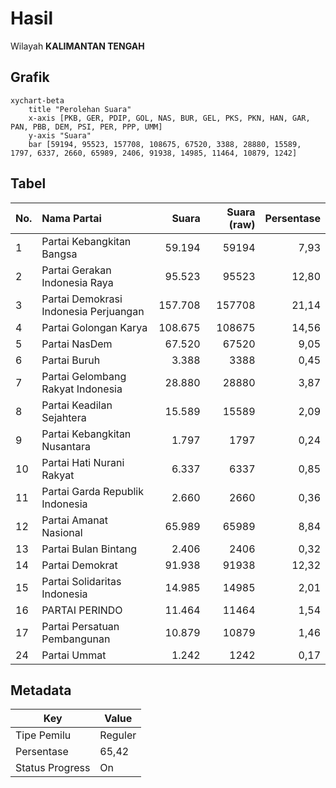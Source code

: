 # Hasil

Wilayah **KALIMANTAN TENGAH**

## Grafik

```mermaid
xychart-beta
    title "Perolehan Suara"
    x-axis [PKB, GER, PDIP, GOL, NAS, BUR, GEL, PKS, PKN, HAN, GAR, PAN, PBB, DEM, PSI, PER, PPP, UMM]
    y-axis "Suara"
    bar [59194, 95523, 157708, 108675, 67520, 3388, 28880, 15589, 1797, 6337, 2660, 65989, 2406, 91938, 14985, 11464, 10879, 1242]
```

## Tabel

| No. | Nama Partai                           | Suara   | Suara (raw) | Persentase |
|:--- |:------------------------------------- | -------:| -----------:| ----------:|
| 1   | Partai Kebangkitan Bangsa             | 59.194  | 59194       | 7,93       |
| 2   | Partai Gerakan Indonesia Raya         | 95.523  | 95523       | 12,80      |
| 3   | Partai Demokrasi Indonesia Perjuangan | 157.708 | 157708      | 21,14      |
| 4   | Partai Golongan Karya                 | 108.675 | 108675      | 14,56      |
| 5   | Partai NasDem                         | 67.520  | 67520       | 9,05       |
| 6   | Partai Buruh                          | 3.388   | 3388        | 0,45       |
| 7   | Partai Gelombang Rakyat Indonesia     | 28.880  | 28880       | 3,87       |
| 8   | Partai Keadilan Sejahtera             | 15.589  | 15589       | 2,09       |
| 9   | Partai Kebangkitan Nusantara          | 1.797   | 1797        | 0,24       |
| 10  | Partai Hati Nurani Rakyat             | 6.337   | 6337        | 0,85       |
| 11  | Partai Garda Republik Indonesia       | 2.660   | 2660        | 0,36       |
| 12  | Partai Amanat Nasional                | 65.989  | 65989       | 8,84       |
| 13  | Partai Bulan Bintang                  | 2.406   | 2406        | 0,32       |
| 14  | Partai Demokrat                       | 91.938  | 91938       | 12,32      |
| 15  | Partai Solidaritas Indonesia          | 14.985  | 14985       | 2,01       |
| 16  | PARTAI PERINDO                        | 11.464  | 11464       | 1,54       |
| 17  | Partai Persatuan Pembangunan          | 10.879  | 10879       | 1,46       |
| 24  | Partai Ummat                          | 1.242   | 1242        | 0,17       |


## Metadata

| Key             | Value   |
| --------------- | ------- |
| Tipe Pemilu     | Reguler |
| Persentase      | 65,42   |
| Status Progress | On      |



